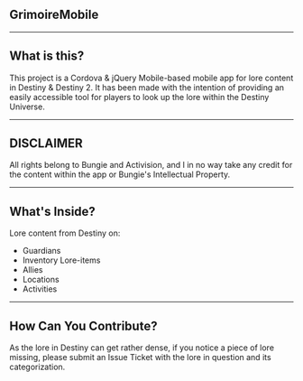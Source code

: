 ## GrimoireMobile

***

## **What is this?**
This project is a Cordova &amp; jQuery Mobile-based mobile app for lore content in Destiny &amp; Destiny 2.
It has been made with the intention of providing an easily accessible tool for players to look up the lore within the Destiny Universe.

***
## **DISCLAIMER**
All rights belong to Bungie and Activision, and I in no way take any credit for the content within the app or Bungie's Intellectual Property.
***

## **What's Inside?**
Lore content from Destiny on:
  * Guardians
  * Inventory Lore-items
  * Allies
  * Locations
  * Activities
  
***

## **How Can You Contribute?**
As the lore in Destiny can get rather dense, if you notice a piece of lore missing, please submit an Issue Ticket with the lore in question and its categorization.
